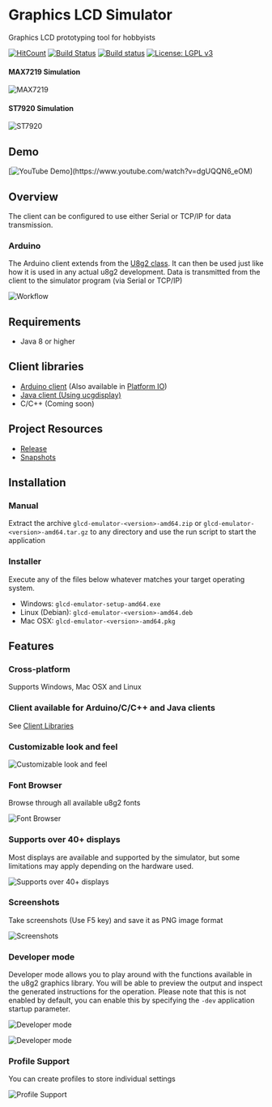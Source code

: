 # Graphics LCD Simulator

Graphics LCD prototyping tool for hobbyists

[![HitCount](http://hits.dwyl.io/{username}/ribasco/glcd-emulator.svg)](http://hits.dwyl.io/{username}/ribasco/glcd-emulator)
[![Build Status](https://travis-ci.org/ribasco/glcd-emulator.svg?branch=master)](https://travis-ci.org/ribasco/glcd-emulator)
[![Build status](https://ci.appveyor.com/api/projects/status/720a6efdfw1hq7gi?svg=true)](https://ci.appveyor.com/project/ribasco34191/glcd-emulator)
[![License: LGPL v3](https://img.shields.io/badge/License-GPL%20v3-blue.svg)](https://www.gnu.org/licenses/gpl-3.0.en.html)

#### MAX7219 Simulation

![MAX7219](docs/images/main09.jpg)

#### ST7920 Simulation

![ST7920](docs/images/main.jpg)

## Demo

[![YouTube Demo](https://img.youtube.com/vi/dgUQQN6_eOM/0.jpg?)](https://www.youtube.com/watch?v=dgUQQN6_eOM)

## Overview

The client can be configured to use either Serial or TCP/IP for data transmission.

### Arduino

The Arduino client extends from the [U8g2 class](https://github.com/olikraus/u8g2/blob/master/cppsrc/U8g2lib.h). It can then be used just like how it is used in any actual u8g2 development. Data is transmitted from the client to the simulator program (via Serial or TCP/IP)

![Workflow](docs/images/workflow.png)

## Requirements

- Java 8 or higher

## Client libraries

- [Arduino client](https://github.com/ribasco/glcd-emulator-client-arduino) (Also available in [Platform IO](https://platformio.org/lib/show/5882/U8g2%20GLCD%20Remote%20Client))
- [Java client (Using ucgdisplay)](https://github.com/ribasco/glcd-emulator-client-java)
- C/C++ (Coming soon)

## Project Resources

- [Release](https://github.com/ribasco/glcd-emulator/releases)
- [Snapshots](https://ci.appveyor.com/project/ribasco34191/glcd-emulator/build/artifacts)

## Installation

### Manual

Extract the archive `glcd-emulator-<version>-amd64.zip` or `glcd-emulator-<version>-amd64.tar.gz` to any directory and use the run script to start the application

### Installer

Execute any of the files below whatever matches your target operating system.

- Windows: `glcd-emulator-setup-amd64.exe`
- Linux (Debian): `glcd-emulator-<version>-amd64.deb`
- Mac OSX: `glcd-emulator-<version>-amd64.pkg`

## Features

### Cross-platform

Supports Windows, Mac OSX and Linux

### Client available for Arduino/C/C++ and Java clients

See [Client Libraries](#Client-libraries)

### Customizable look and feel

![Customizable look and feel](docs/images/main02.jpg)

### Font Browser

Browse through all available u8g2 fonts

![Font Browser](docs/images/main03.jpg)

### Supports over 40+ displays

Most displays are available and supported by the simulator, but some limitations may apply depending on the hardware used.

![Supports over 40+ displays](docs/images/main04.jpg)

### Screenshots

Take screenshots (Use F5 key) and save it as PNG image format

![Screenshots](docs/images/main08.png)

### Developer mode

Developer mode allows you to play around with the functions available in the u8g2 graphics library. You will be able to preview the output and inspect the generated instructions for the operation. Please note that this is not enabled by default, you can enable this by specifying the `-dev` application startup parameter.

![Developer mode](docs/images/main05.jpg)

![Developer mode](docs/images/main06.jpg)

### Profile Support

You can create profiles to store individual settings

![Profile Support](docs/images/main07.jpg)
